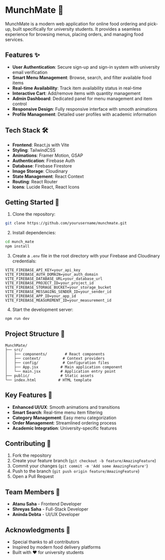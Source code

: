 # MunchMate 🍔

MunchMate is a modern web application for online food ordering and pick-up, built specifically for university students. It provides a seamless experience for browsing menus, placing orders, and managing food services.

## Features ✨

- **User Authentication**: Secure sign-up and sign-in system with university email verification
- **Smart Menu Management**: Browse, search, and filter available food items
- **Real-time Availability**: Track item availability status in real-time
- **Interactive Cart**: Add/remove items with quantity management
- **Admin Dashboard**: Dedicated panel for menu management and item control
- **Responsive Design**: Fully responsive interface with smooth animations
- **Profile Management**: Detailed user profiles with academic information

## Tech Stack 🛠

- **Frontend**: React.js with Vite
- **Styling**: TailwindCSS
- **Animations**: Framer Motion, GSAP
- **Authentication**: Firebase Auth
- **Database**: Firebase Firestore
- **Image Storage**: Cloudinary
- **State Management**: React Context
- **Routing**: React Router
- **Icons**: Lucide React, React Icons

## Getting Started 🚀

1. Clone the repository:

```bash
git clone https://github.com/yourusername/munchmate.git
```

2. Install dependencies:

```bash
cd munch_mate
npm install
```

3. Create a `.env` file in the root directory with your Firebase and Cloudinary credentials:

```env
VITE_FIREBASE_API_KEY=your_api_key
VITE_FIREBASE_AUTH_DOMAIN=your_auth_domain
VITE_FIREBASE_DATABASE_URL=your_database_url
VITE_FIREBASE_PROJECT_ID=your_project_id
VITE_FIREBASE_STORAGE_BUCKET=your_storage_bucket
VITE_FIREBASE_MESSAGING_SENDER_ID=your_sender_id
VITE_FIREBASE_APP_ID=your_app_id
VITE_FIREBASE_MEASUREMENT_ID=your_measurement_id
```

4. Start the development server:

```bash
npm run dev
```

## Project Structure 📁

```
MunchMate/
├── src/
│   ├── components/        # React components
│   ├── context/          # Context providers
│   ├── config/           # Configuration files
│   ├── App.jsx          # Main application component
│   └── main.jsx         # Application entry point
├── public/              # Static assets
└── index.html          # HTML template
```

## Key Features 🔑

- **Enhanced UI/UX**: Smooth animations and transitions
- **Smart Search**: Real-time menu item filtering
- **Category Management**: Easy menu categorization
- **Order Management**: Streamlined ordering process
- **Academic Integration**: University-specific features

## Contributing 🤝

1. Fork the repository
2. Create your feature branch (`git checkout -b feature/AmazingFeature`)
3. Commit your changes (`git commit -m 'Add some AmazingFeature'`)
4. Push to the branch (`git push origin feature/AmazingFeature`)
5. Open a Pull Request

## Team Members 👥

- **Atanu Saha** - Frontend Developer
- **Shreyas Saha** - Full-Stack Developer
- **Aninda Debta** - UI/UX Developer
  

## Acknowledgments 🙏

- Special thanks to all contributors
- Inspired by modern food delivery platforms
- Built with ❤️ for university students
